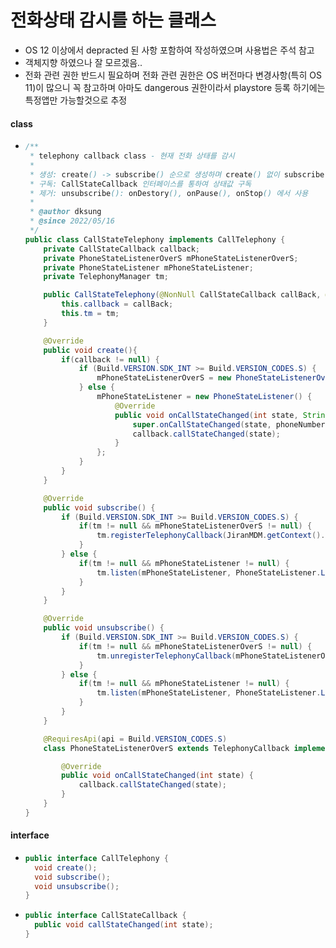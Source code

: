 # 전화상태 감시를 하는 클래스
* OS 12 이상에서 depracted 된 사항 포함하여 작성하였으며 사용법은 주석 참고
* 객체지향 하였으나 잘 모르겠음..
* 전화 관련 권한 반드시 필요하며 전화 관련 권한은 OS 버전마다 변경사항(특히 OS 11)이 많으니 꼭 참고하며 아마도 dangerous 권한이라서 playstore 등록 하기에는 특정앱만 가능할것으로 추정
#### class
* ```java
  /**
   * telephony callback class - 현재 전화 상태를 감시
   *
   * 생성: create() -> subscribe() 순으로 생성하며 create() 없이 subscribe() 할 경우 아무 값도 리턴 주지 않음
   * 구독: CallStateCallback 인터페이스를 통하여 상태값 구독
   * 제거: unsubscribe(): onDestory(), onPause(), onStop() 에서 사용
   *
   * @author dksung
   * @since 2022/05/16
   */
  public class CallStateTelephony implements CallTelephony {
      private CallStateCallback callback;
      private PhoneStateListenerOverS mPhoneStateListenerOverS;
      private PhoneStateListener mPhoneStateListener;
      private TelephonyManager tm;

      public CallStateTelephony(@NonNull CallStateCallback callBack, @NonNull TelephonyManager tm) {
          this.callback = callBack;
          this.tm = tm;
      }

      @Override
      public void create(){
          if(callback != null) {
              if (Build.VERSION.SDK_INT >= Build.VERSION_CODES.S) {
                  mPhoneStateListenerOverS = new PhoneStateListenerOverS();
              } else {
                  mPhoneStateListener = new PhoneStateListener() {
                      @Override
                      public void onCallStateChanged(int state, String phoneNumber) {
                          super.onCallStateChanged(state, phoneNumber);
                          callback.callStateChanged(state);
                      }
                  };
              }
          }
      }

      @Override
      public void subscribe() {
          if (Build.VERSION.SDK_INT >= Build.VERSION_CODES.S) {
              if(tm != null && mPhoneStateListenerOverS != null) {
                  tm.registerTelephonyCallback(JiranMDM.getContext().getMainExecutor(), mPhoneStateListenerOverS);
              }
          } else {
              if(tm != null && mPhoneStateListener != null) {
                  tm.listen(mPhoneStateListener, PhoneStateListener.LISTEN_CALL_STATE);
              }
          }
      }

      @Override
      public void unsubscribe() {
          if (Build.VERSION.SDK_INT >= Build.VERSION_CODES.S) {
              if(tm != null && mPhoneStateListenerOverS != null) {
                  tm.unregisterTelephonyCallback(mPhoneStateListenerOverS);
              }
          } else {
              if(tm != null && mPhoneStateListener != null) {
                  tm.listen(mPhoneStateListener, PhoneStateListener.LISTEN_NONE);
              }
          }
      }

      @RequiresApi(api = Build.VERSION_CODES.S)
      class PhoneStateListenerOverS extends TelephonyCallback implements TelephonyCallback.CallStateListener {

          @Override
          public void onCallStateChanged(int state) {
              callback.callStateChanged(state);
          }
      }
  }
  
#### interface
* ```java
  public interface CallTelephony {
    void create();
    void subscribe();
    void unsubscribe();
  }
* ```java
  public interface CallStateCallback {
    public void callStateChanged(int state);
  }
